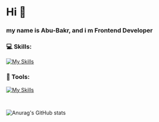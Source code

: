 # Hi 👋

### my name is Abu-Bakr, and i m Frontend Developer

### 💻 Skills:

[![My Skills](https://skillicons.dev/icons?i=html,css,sass,js,react,redux)](https://skillicons.dev)

### 🔨 Tools:

[![My Skills](https://skillicons.dev/icons?i=vscode,vite,figma)](https://skillicons.dev)

<br/>

![Anurag's GitHub stats](https://github-readme-stats.vercel.app/api?username=misterNicto003&show_icons=true&theme=radical)
